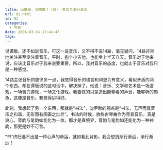 ```yaml
---
title: 凤凰亲，湘西情！（四）-背影与渐行渐远
url: 91.html
id: 91
categories:
  - 写到
date: 2006-03-04 17:44:47
tags:
---
```


说谭盾，还不如说音乐，可这一说音乐，又不得不说14路，毫无疑问，14路非常地关注甚至专注着音乐，平时，抱个小吉他，也能坐上半天八天。音乐对于他来说，应该比音乐对于我来说要重要，所以，我对音乐的态度，也就止于音乐对我只是一种感觉。  
  
14路主张音乐的旋律多一点，我觉得音乐的语言和词更为有意义，看似矛盾的两个东西，却在谭盾说的这句话中，解决掉了，他说：音乐、文学和艺术是一场游戏，一场智力游戏，一场文化游戏，我要做的只是造出能够看的声音，能够听的颜色，这便是音乐。我觉得讲得好。  
  
此刻，我想起了另一个东西，那就是“书法”，沈尹默的观点是“书法，无声而具音乐之和谐，无形而有图画之灿烂”。书法的时候，放些古琴曲作为背景音乐，真是爽心，音韵与笔韵如能化为一体，那才是真境界，音韵与笔韵如还能化为一种神韵，那更是妙不可言。  
  
“书”终归逃不出是一种心声的命运，就如看到背影，我会想到渐行渐远，渐行渐远！
